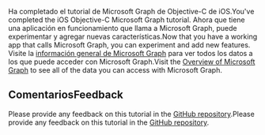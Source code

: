 <!-- markdownlint-disable MD002 MD041 -->

<span data-ttu-id="15c12-101">Ha completado el tutorial de Microsoft Graph de Objective-C de iOS.</span><span class="sxs-lookup"><span data-stu-id="15c12-101">You've completed the iOS Objective-C Microsoft Graph tutorial.</span></span> <span data-ttu-id="15c12-102">Ahora que tiene una aplicación en funcionamiento que llama a Microsoft Graph, puede experimentar y agregar nuevas características.</span><span class="sxs-lookup"><span data-stu-id="15c12-102">Now that you have a working app that calls Microsoft Graph, you can experiment and add new features.</span></span> <span data-ttu-id="15c12-103">Visite la [información general de Microsoft Graph](/graph/overview) para ver todos los datos a los que puede acceder con Microsoft Graph.</span><span class="sxs-lookup"><span data-stu-id="15c12-103">Visit the [Overview of Microsoft Graph](/graph/overview) to see all of the data you can access with Microsoft Graph.</span></span>

## <a name="feedback"></a><span data-ttu-id="15c12-104">Comentarios</span><span class="sxs-lookup"><span data-stu-id="15c12-104">Feedback</span></span>

<span data-ttu-id="15c12-105">Please provide any feedback on this tutorial in the [GitHub repository](https://github.com/microsoftgraph/msgraph-training-ios-objectivec).</span><span class="sxs-lookup"><span data-stu-id="15c12-105">Please provide any feedback on this tutorial in the [GitHub repository](https://github.com/microsoftgraph/msgraph-training-ios-objectivec).</span></span>
